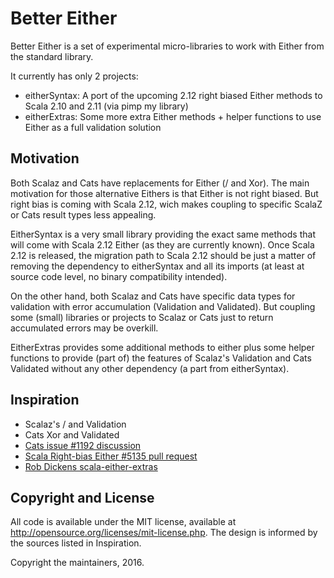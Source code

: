 # Better Either

Better Either is a set of experimental micro-libraries to work with Either from the standard library.

It currently has only 2 projects:

- eitherSyntax: A port of the upcoming 2.12 right biased Either methods to Scala 2.10 and 2.11 (via pimp my library)
- eitherExtras: Some more extra Either methods + helper functions to use Either as a full validation solution

## Motivation

Both Scalaz and Cats have replacements for Either (\/ and Xor). The main motivation for those alternative Eithers is
that Either is not right biased. But right bias is coming with Scala 2.12, wich makes coupling to specific ScalaZ or
Cats result types less appealing.

EitherSyntax is a very small library providing the exact same methods that will come with Scala 2.12 Either (as they
are currently known). Once Scala 2.12 is released, the migration path to Scala 2.12 should be just a matter of removing
the dependency to eitherSyntax and all its imports (at least at source code level, no binary compatibility intended).

On the other hand, both Scalaz and Cats have specific data types for validation with error accumulation (Validation and
Validated). But coupling some (small) libraries or projects to Scalaz or Cats just to return accumulated errors may be
overkill.

EitherExtras provides some additional methods to either plus some helper functions to provide (part of) the features of
Scalaz's Validation and Cats Validated without any other dependency (a part from eitherSyntax).

## Inspiration

- Scalaz's \/ and Validation
- Cats Xor and Validated
- [Cats issue #1192 discussion](https://github.com/typelevel/cats/issues/1192)
- [Scala Right-bias Either #5135 pull request](https://github.com/scala/scala/pull/5135)
- [Rob Dickens scala-either-extras](https://github.com/robcd/scala-either-extras)

## Copyright and License

All code is available under the MIT license, available at http://opensource.org/licenses/mit-license.php.
The design is informed by the sources listed in Inspiration.

Copyright the maintainers, 2016.
